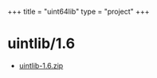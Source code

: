 +++
title = "uint64lib"
type = "project"
+++

# uintlib/1.6
* [uintlib-1.6.zip](/uint64lib/uintlib/1.6/uintlib-1.6.zip)